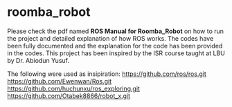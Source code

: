 # roomba_robot

Please check the pdf named **ROS Manual for Roomba_Robot** on how to run the project and detailed explanation of how ROS works. The codes have been fully documented and the explanation for the code has been provided in the codes. This project has been inspired by the ISR course taught at LBU by Dr.  Abiodun Yusuf.

The following were used as insipiration:
https://github.com/ros/ros.git
https://github.com/Ewenwan/Ros.git
https://github.com/huchunxu/ros_exploring.git
https://github.com/Otabek8866/robot_x.git
